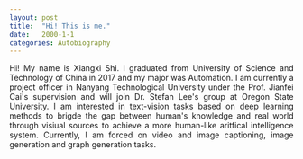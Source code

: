 ```yaml
---
layout: post
title:  "Hi! This is me."
date:   2000-1-1
categories: Autobiography
---
```


<div class="grid-wrapper">
  <div style="grid-column: span 3;">
    <p align="justify">
  Hi! My name is Xiangxi Shi. I graduated from University of Science and Technology of China in 2017 and my major was Automation. I am currently a project officer in Nanyang Technological University under the Prof. Jianfei Cai's supervision and will join Dr. Stefan Lee's group at Oregon State University. I am interested in text-vision tasks based on deep learning methods to brigde the gap between human's knowledge and real world through visiual sources to achieve a more human-like aritfical intelligence system. Currently, I am forced on video and image captioning, image generation and graph generation tasks.
    </p>
  </div>
</div>

